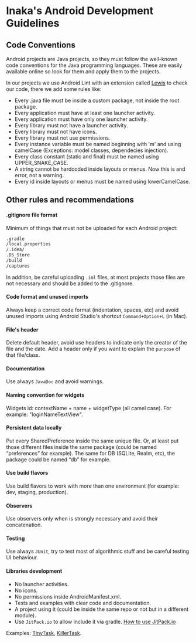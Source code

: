 # Inaka's Android Development Guidelines

## Code Conventions
Android projects are Java projects, so they must follow the well-known code conventions for the Java programming languages. These are easily available online so look for them and apply them to the projects.

In our projects we use Android Lint with an extension called [Lewis](https://github.com/inaka/lewis) to check our code, there we add some rules like:
* Every .java file must be inside a custom package, not inside the root package.
* Every application must have at least one launcher activity.
* Every application must have only one launcher activity.
* Every library must not have a launcher activity.
* Every library must not have icons.
* Every library must not use permissions.
* Every instance variable must be named beginning with 'm' and using camelCase (Exceptions: model classes, dependecies injection).
* Every class constant (static and final) must be named using UPPER_SNAKE_CASE.
* A string cannot be hardcoded inside layouts or menus. Now this is and error, not a warning.
* Every id inside layouts or menus must be named using lowerCamelCase.


## Other rules and recommendations

#### .gitignore file format
Minimum of things that must not be uploaded for each Android project:
```txt
.gradle 
/local.properties 
/.idea/ 
.DS_Store 
/build 
/captures
```
 In addition, be careful uploading `.iml` files, at most projects those files are not necessary and should be added to the .gitignore.


#### Code format and unused imports
Always keep a correct code format (indentation, spaces, etc) and avoid unused imports using Android Studio's shortcut `Command+Option+L` (in Mac).


#### File's header
Delete default header, avoid use headers to indicate only the creator of the file and the date. Add a header only if you want to explain the `purpose` of that file/class.


#### Documentation
Use always `JavaDoc` and avoid warnings.


#### Naming convention for widgets
Widgets id: contextName + name + widgetType (all camel case). For example: "loginNameTextView".


#### Persistent data locally
Put every SharedPreference inside the same unique file. Or, at least put those different files inside the same package (could be named “preferences” for example).
The same for DB (SQLite, Realm, etc), the package could be named “db” for example.


#### Use build flavors
Use build flavors to work with more than one environment (for example: dev, staging, production).


#### Observers
Use observers only when is strongly necessary and avoid their concatenation.


#### Testing
Use always `JUnit`, try to test most of algorithmic stuff and be careful testing UI behaviour.


#### Libraries development
* No launcher activities.
* No icons.
* No permissions inside AndroidManifest.xml.
* Tests and examples with clear code and documentation.
* A project using it (could be inside the same repo or not but in a different module).
* Use `JitPack.io` to allow include it via gradle.
[How to use JitPack.io](https://jitpack.io/docs/ANDROID/)

Examples: [TinyTask](https://github.com/inaka/TinyTask), [KillerTask](https://github.com/inaka/KillerTask).


